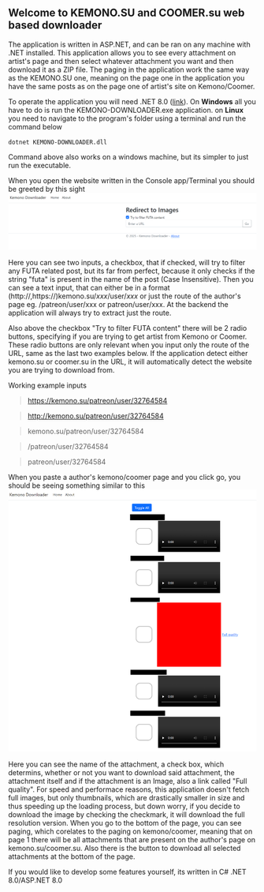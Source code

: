 ## Welcome to KEMONO.SU and COOMER.su web based downloader

The application is written in ASP.NET, and can be ran on any machine with .NET installed. This application allows you to see every attachment on artist's page and then select whatever attachment you want and then download it as a ZIP file. The paging in the application work the same way as the KEMONO.SU one, meaning on the page one in the application you have the same posts as on the page one of artist's site on Kemono/Coomer.

To operate the application you will need .NET 8.0 ([link](https://dotnet.microsoft.com/en-us/download/dotnet/8.0)). On **Windows** all you have to do is run the KEMONO-DOWNLOADER.exe application.
on **Linux** you need to navigate to the program's folder using a terminal and run the command below

    dotnet KEMONO-DOWNLOADER.dll
Command above also works on a windows machine, but its simpler to just run the executable.

When you open the website written in the Console app/Terminal you should be greeted by this sight
![Main window](screenshots/MainPage.png)

Here you can see two inputs, a checkbox, that if checked, will try to filter any FUTA related post, but its far from perfect, because it only checks if the string "futa" is present in the name of the post (Case Insensitive). Then you can see a text input, that can either be in a format (http://,https://)kemono.su/*xxx*/user/*xxx* or just the route of the author's page eg. /patreon/user/xxx or patreon/user/xxx. At the backend the application will always try to extract just the route.

Also above the checkbox "Try to filter FUTA content" there will be 2 radio buttons, specifying if you are trying to get artist from Kemono or Coomer. These radio buttons are only relevant when you input only the route of the URL, same as the last two examples below. If the application detect either kemono.su or coomer.su in the URL, it will automatically detect the website you are trying to download from.

Working example inputs

> https://kemono.su/patreon/user/32764584

> http://kemono.su/patreon/user/32764584

> kemono.su/patreon/user/32764584

> /patreon/user/32764584

> patreon/user/32764584

When you paste a author's kemono/coomer page and you click go, you should be seeing something similar to this
![Images](screenshots/images.png)

Here you can see the name of the attachment, a check box, which determins, whether or not you want to download said attachment, the attachment itself and if the attachment is an Image, also a link called "Full quality". For speed and performace reasons, this application doesn't fetch full images, but only thumbnails, which are drastically smaller in size and thus speeding up the loading process, but down worry, if you decide to download the image by checking the checkmark, it will download the full resolution version. When you go to the bottom of the page, you can see paging, which corelates to the paging on kemono/coomer, meaning that on page 1 there will be all attachments that are present on the author's page on kemono.su/coomer.su. Also there is the button to download all selected attachments at the bottom of the page.

If you would like to develop some features yourself, its written in C# .NET 8.0/ASP.NET 8.0
